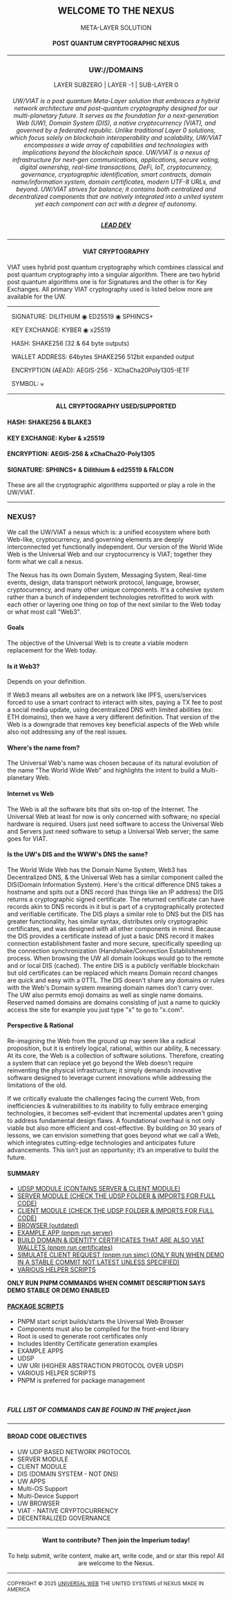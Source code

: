 <h1 align="center"></h1>
<h2 align="center">WELCOME TO THE NEXUS</h2>
<p align="center">META-LAYER  SOLUTION</p>
<h4 align="center"> POST QUANTUM CRYPTOGRAPHIC NEXUS </h4>
<!-- <p align="center"> <a href="https://github.com/universalweb/Whitepaper">WHITEPAPER (OUTDATED - OLD DESIGN)</a> </p> -->
<hr />
<h3 align="center" class="mono">UW://DOMAINS</h3>
<p align="center"> LAYER SUBZERO | LAYER -1 | SUB-LAYER 0 </p>
<!-- <img class="header" width="100%" src="https://raw.githubusercontent.com/universalweb/Network/refs/heads/master/docs/images/header.jpeg" alt="header"> -->
<h6 align="center">UW/VIAT is a post quantum Meta-Layer solution that embraces a hybrid network architecture and post-quantum cryptography designed for our multi-planetary future. It serves as the foundation for a next-generation Web (UW), Domain System (DIS), a native cryptocurrency (VIAT), and governed by a federated republic. Unlike traditional Layer 0 solutions, which focus solely on blockchain interoperability and scalability, UW/VIAT encompasses a wide array of capabilities and technologies with implications beyond the blockchain space. UW/VIAT is a nexus of infrastructure for next-gen communications, applications, secure voting, digital ownership, real-time transactions, DeFi, IoT, cryptocurrency, governance, cryptographic identification, smart contracts, domain name/information system, domain certificates, modern UTF-8 URLs, and beyond. UW/VIAT strives for balance; it contains both centralized and decentralized components that are natively integrated into a united system yet each component can act with a degree of autonomy.</h6>
<h5 align="center"> <a href="https://x.com/tommarchi">LEAD DEV</a> </h5>
<hr />
<h4 align="center"> VIAT CRYPTOGRAPHY  </h4>
<p>VIAT uses hybrid post quantum cryptography which combines classical and post quantum cryptography into a singular algorithm. There are two hybrid post quantum algorithms one is for Signatures and the other is for Key Exchanges. All primary VIAT cryptography used is listed below more are available for the UW.</p>
<hr style="margin-top:5px;width:70%" />
<p>  <span style="margin-left:10px;">SIGNATURE: DILITHIUM ◉ ED25519 ◉ SPHINCS+</span> </p>
<p>  <span style="margin-left:10px;">KEY EXCHANGE: KYBER ◉ x25519</span> </p>
<p>  <span style="margin-left:10px;">HASH: SHAKE256 (32 &amp; 64 byte outputs)</span> </p>
<p>  <span style="margin-left:10px;">WALLET ADDRESS: 64bytes  SHAKE256 512bit expanded output</span> </p>
<p>  <span style="margin-left:10px;">ENCRYPTION (AEAD): AEGIS-256 - XChaCha20Poly1305-IETF</span> </p>
<p>  <span style="margin-left:10px;">SYMBOL: ⩝ </span> </p>
<hr />
<h4 align="center"> ALL CRYPTOGRAPHY USED/SUPPORTED </h4>
<h4>HASH: SHAKE256 &amp; BLAKE3</h4>
<h4>KEY EXCHANGE: Kyber &amp; x25519</h4>
<h4>ENCRYPTION: AEGIS-256 &amp; xChaCha20-Poly1305</h4>
<h4>SIGNATURE: SPHINCS+ &amp; Dilithium &amp; ed25519 &amp; FALCON</h4>
<p>These are all the cryptographic algorithms supported or play a role in the UW/VIAT.</p>
<hr />
<h3>NEXUS?</h3>
<p>We call the UW/VIAT a nexus which is: a unified ecosystem where both Web-like, cryptocurrency, and governing elements are deeply interconnected yet functionally independent. Our version of the World Wide Web is the Universal Web and our cryptocurrency is VIAT; together they form what we call a nexus.</p>
<p>The Nexus has its own Domain System, Messaging System, Real-time events, design, data transport network protocol, language, browser, cryptocurrency, and many other unique components. It's a cohesive system rather than a bunch of independent technologies retrofitted to work with each other or layering one thing on top of the next similar to the Web today or what most call "Web3".</p>
<h4>Goals</h4>
<p>The objective of the Universal Web is to create a viable modern replacement for the Web today.</p>
<h4>Is it Web3?</h4>
<p>Depends on your definition.</p>
<p>If Web3 means all websites are on a network like IPFS, users/services forced to use a smart contract to interact with sites, paying a TX fee to post a social media update, using decentralized DNS with limited abilities (ex: ETH domains), then we have a very different definition. That version of the Web is a downgrade that removes key beneficial aspects of the Web while also not addressing any of the real issues.</p>
<h4>Where's the name from?</h4>
<p>The Universal Web's name was chosen because of its natural evolution of the name "The World Wide Web" and highlights the intent to build a Multi-planetary Web.</p>
<h4>Internet vs Web</h4>
<p>The Web is all the software bits that sits on-top of the Internet. The Universal Web at least for now is only concerned with software; no special hardware is required. Users just need software to access the Universal Web and Servers just need software to setup a Universal Web server; the same goes for VIAT.</p>
<h4>Is the UW's DIS and the WWW's DNS the same?</h4>
<p>The World Wide Web has the Domain Name System, Web3 has Decentralized DNS, &amp; the Universal Web has a similar component called the DIS(Domain Information System). Here's the critical difference DNS takes a hostname and spits out a DNS record (has things like an IP address) the DIS returns a cryptographic signed certificate. The returned certificate can have records akin to DNS records in it but is part of a cryptographically protected and verifiable certificate. The DIS plays a similar role to DNS but the DIS has greater functionality, has similar syntax, distributes only cryptographic certificates, and was designed with all other components in mind. Because the DIS provides a certificate instead of just a basic DNS record it makes connection establishment faster and more secure, specifically speeding up the connection synchronization (Handshake/Connection Establishment) process. When browsing the UW all domain lookups would go to the remote and or local DIS (cached). The entire DIS is a publicly verifiable blockchain but old certificates can be replaced which means Domain record changes are quick and easy with a 0TTL. The DIS doesn't share any domains or rules with the Web's Domain system meaning domain names don't carry over. The UW also permits emoji domains as well as single name domains. Reserved named domains are domains consisting of just a name to quickly access the site for example you just type "x" to go to "x.com".</p>
<h4>Perspective &amp; Rational</h4>
<p>Re-imagining the Web from the ground up may seem like a radical proposition, but it is entirely logical, rational, within our ability, &amp; necessary. At its core, the Web is a collection of software solutions. Therefore, creating a system that can replace yet go beyond the Web doesn’t require reinventing the physical infrastructure; it simply demands innovative software designed to leverage current innovations while addressing the limitations of the old.</p>
<p>If we critically evaluate the challenges facing the current Web, from inefficiencies &amp; vulnerabilities to its inability to fully embrace emerging technologies, it becomes self-evident that incremental updates aren't going to address fundamental design flaws. A foundational overhaul is not only viable but also more efficient and cost-effective. By building on 30 years of lessons, we can envision something that goes beyond what we call a Web, which integrates cutting-edge technologies and anticipates future advancements. This isn’t just an opportunity; it’s an imperative to build the future.</p>
<h4>SUMMARY</h4>
<ul>
	<li><a href="https://github.com/universalweb/Network/tree/master/udsp/server">UDSP MODULE (CONTAINS SERVER &amp; CLIENT MODULE)</a></li>
	<li><a href="https://github.com/universalweb/Network/tree/master/udsp/server">SERVER MODULE (CHECK THE UDSP FOLDER &amp; IMPORTS FOR FULL CODE)</a></li>
	<li><a href="https://github.com/universalweb/Network/tree/master/udsp/client">CLIENT MODULE (CHECK THE UDSP FOLDER &amp; IMPORTS FOR FULL CODE)</a></li>
	<li><a href="https://github.com/universalweb/Network/tree/master/browser">BROWSER (outdated)</a></li>
	<li><a href="https://github.com/universalweb/Network/tree/master/serverApp">EXAMPLE APP (pnpm run server)</a></li>
	<li><a href="https://github.com/universalweb/Network/tree/master/examples/certificates.js">BUILD DOMAIN &amp; IDENTITY CERTIFICATES THAT ARE ALSO VIAT WALLETS (pnpm run certificates)</a></li>
	<li><a href="https://github.com/universalweb/Network/tree/master/examples/simulateClient.js">SIMULATE CLIENT REQUEST (pnpm run simc) (ONLY RUN WHEN DEMO IN A STABLE COMMIT NOT LATEST UNLESS SPECIFIED)</a></li>
	<li><a href="https://github.com/universalweb/Network/tree/master/scripts">VARIOUS HELPER SCRIPTS</a></li>
</ul>
<b>ONLY RUN PNPM COMMANDS WHEN COMMIT DESCRIPTION SAYS DEMO STABLE OR DEMO ENABLED</b>
<br />
<h4><a href="https://github.com/universalweb/Network/blob/master/package.json">PACKAGE SCRIPTS</a></h4>
<ul>
	<li>PNPM start script builds/starts the Universal Web Browser</li>
	<li>Components must also be compiled for the front-end library</li>
	<li>Root is used to generate root certificates only</li>
	<li>Includes Identity Certificate generation examples</li>
	<li>EXAMPLE APPS</li>
	<li>UDSP</li>
	<li>UW URI (HIGHER ABSTRACTION PROTOCOL OVER UDSP)</li>
	<li>VARIOUS HELPER SCRIPTS</li>
	<li>PNPM is preferred for package management</li>
</ul>
<br />
<h5>FULL LIST OF COMMANDS CAN BE FOUND IN THE project.json</h5>
<hr />
<h4>BROAD CODE OBJECTIVES</h4>
<ul>
	<li>UW UDP BASED NETWORK PROTOCOL</li>
	<li>SERVER MODULE</li>
	<li>CLIENT MODULE</li>
	<li>DIS (DOMAIN SYSTEM - NOT DNS)</li>
	<li>UW APPS</li>
	<li>Multi-OS Support</li>
	<li>Multi-Device Support</li>
	<li>UW BROWSER</li>
	<li>VIAT - NATIVE CRYPTOCURRENCY</li>
	<li>DECENTRALIZED GOVERNANCE</li>
</ul>
<hr />
<h4 align="center">Want to contribute? Then join the Imperium today!</h4>
<p align="center"> To help submit, write content, make art, write code, and or star this repo! All are welcome to the Nexus.</p>
<hr />
<small>COPYRIGHT © 2025 <a href="https://universalweb.io">UNIVERSAL WEB</a></small>
<small>THE UNITED SYSTEMS of NEXUS</small>
<small>MADE IN AMERICA</small>
